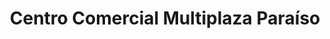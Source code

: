 ---
title: "Centro Comercial Multiplaza Paraíso"
url: /caracas/centro-comercial-multiplaza-paraiso/
shop: Einkaufszentrum
---